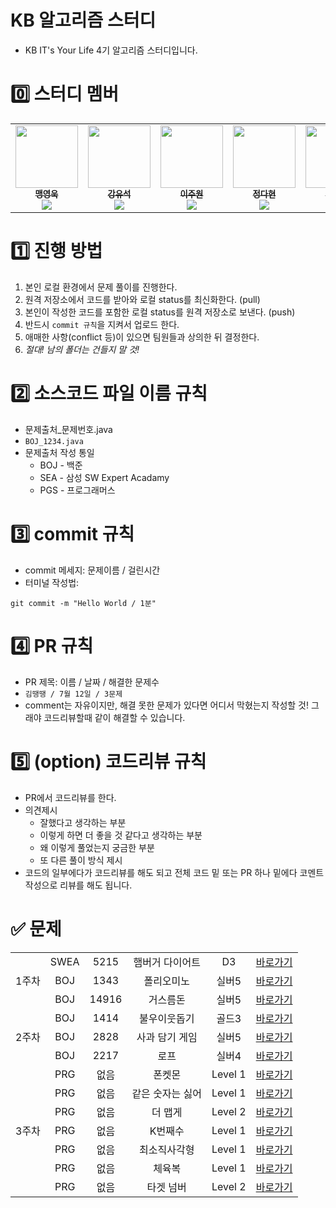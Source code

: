 # KB 알고리즘 스터디
* KB IT's Your Life 4기 알고리즘 스터디입니다.

# 0️⃣ 스터디 멤버
<table>
    <tr>
        <td align="center">
	    <a href="https://github.com/0woogie">
	    	<img src="https://avatars.githubusercontent.com/u/80441481?v=4?s=100" width="100px;" alt=""/>
	    	<br/>
	    	<sub>
	    	<b>맹영욱</b>
	    	<br/>
	    	<img src="https://us-central1-progress-markdown.cloudfunctions.net/progress/100"/>
	        </sub>
	    </a>
	    <br />
	</td>
        <td align="center">
	    <a href="https://github.com/kangyuseok">
	    	<img src="https://avatars.githubusercontent.com/u/111121447?v=4?s=100" width="100px;" alt=""/>
	    	<br/>
	    	<sub>
	    	<b>강유석</b>
	    	<br/>
	    	<img src="https://us-central1-progress-markdown.cloudfunctions.net/progress/100"/>
	        </sub>
	    </a>
	    <br />
	</td>
        <td align="center">
	    <a href="https://github.com/2oo1s">
	    	<img src="https://avatars.githubusercontent.com/u/90839206?v=4?s=100" width="100px;" alt=""/>
	    	<br/>
	    	<sub>
	    	<b>이주원</b>
	    	<br/>
	    	<img src="https://us-central1-progress-markdown.cloudfunctions.net/progress/100"/>
	        </sub>
	    </a>
	    <br />
	</td>
	<td align="center">
	    <a href="https://github.com/dahyeon730">
	    	<img src="https://avatars.githubusercontent.com/u/139327486?v=4?s=100" width="100px;" alt=""/>
	    	<br/>
	    	<sub>
	    	<b>정다현</b>
	    	<br/>
	    	<img src="https://us-central1-progress-markdown.cloudfunctions.net/progress/100"/>
	        </sub>
	    </a>
	    <br />
	</td>
	<td align="center">
	    <a href="https://github.com/Austin-Choi">
	    	<img src="https://avatars.githubusercontent.com/u/33799946?v=4?s=100" width="100px;" alt=""/>
	    	<br/>
	    	<sub>
	    	<b>최윤서</b>
	    	<br/>
	    	<img src="https://us-central1-progress-markdown.cloudfunctions.net/progress/100"/>
	        </sub>
	    </a>
	    <br />
	</td>
    </tr>
</table>


# 1️⃣ 진행 방법
1. 본인 로컬 환경에서 문제 풀이를 진행한다.
2. 원격 저장소에서 코드를 받아와 로컬 status를 최신화한다. (pull)
3. 본인이 작성한 코드를 포함한 로컬 status를 원격 저장소로 보낸다. (push)
4. 반드시 `commit 규칙`을 지켜서 업로드 한다.
5. 애매한 사항(conflict 등)이 있으면 팀원들과 상의한 뒤 결정한다. 
6. *절대! 남의 폴더는 건들지 말 것!*


# 2️⃣ 소스코드 파일 이름 규칙
* 문제출처_문제번호.java
* `BOJ_1234.java`
* 문제출처 작성 통일
	* BOJ - 백준
	* SEA - 삼성 SW Expert Acadamy
	* PGS - 프로그래머스


# 3️⃣ commit 규칙
* commit 메세지: 문제이름 / 걸린시간
* 터미널 작성법:
```
git commit -m "Hello World / 1분"
```


# 4️⃣ PR 규칙
* PR 제목: 이름 / 날짜 / 해결한 문제수
* `김땡땡 / 7월 12일 / 3문제`
* comment는 자유이지만, 해결 못한 문제가 있다면 어디서 막혔는지 작성할 것! 그래야 코드리뷰할때 같이 해결할 수 있습니다.


# 5️⃣ (option) 코드리뷰 규칙
* PR에서 코드리뷰를 한다.
* 의견제시
	* 잘했다고 생각하는 부분
	* 이렇게 하면 더 좋을 것 같다고 생각하는 부분
	* 왜 이렇게 풀었는지 궁금한 부분
	* 또 다른 풀이 방식 제시
* 코드의 일부에다가 코드리뷰를 해도 되고 전체 코드 밑 또는 PR 하나 밑에다 코멘트 작성으로 리뷰를 해도 됩니다.

# ✅ 문제
<table>
    <!-- 23.07.10 문제 -->
    <tr style="text-align: center">
        <td rowspan="3">1주차</td>
        <td>SWEA</td><td>5215</td><td>햄버거 다이어트</td><td>D3</td>
        <td><a href="https://swexpertacademy.com/main/code/problem/problemDetail.do?contestProbId=AWT-lPB6dHUDFAVT&categoryId=AWT-lPB6dHUDFAVT&categoryType=CODE&problemTitle=%ED%96%84%EB%B2%84%EA%B1%B0&orderBy=FIRST_REG_DATETIME&selectCodeLang=ALL&select-1=&pageSize=10&pageIndex=1">바로가기</a></td>
    </tr>
<!--     <tr style="text-align: center">
        <td rowspan="3">1주차</td>
        <td>BOJ</td><td>13460</td><td>구슬 탈출 2</td><td>골드1</td>
        <td><a href="https://www.acmicpc.net/problem/13460">바로가기</a></td>
    </tr> -->
    <tr style="text-align: center">
        <td>BOJ</td><td>1343</td><td>폴리오미노</td><td>실버5</td>
        <td><a href="https://www.acmicpc.net/problem/1343">바로가기</a></td>
    </tr>
    <tr style="text-align: center">
        <td>BOJ</td><td>14916</td><td>거스름돈</td><td>실버5</td>
        <td><a href="https://www.acmicpc.net/problem/14916">바로가기</a></td>
    </tr>
    <!-- 23.07.17 문제 -->
    <tr style="text-align: center">
	<td rowspan="3">2주차</td>
        <td>BOJ</td><td>1414</td><td>불우이웃돕기</td><td>골드3</td>
        <td><a href="https://www.acmicpc.net/problem/1414">바로가기</a></td>
    </tr>
    <tr style="text-align: center">
        <td>BOJ</td><td>2828</td><td>사과 담기 게임</td><td>실버5</td>
        <td><a href="https://www.acmicpc.net/problem/2828">바로가기</a></td>
    </tr>
    <tr style="text-align: center">
        <td>BOJ</td><td>2217</td><td>로프</td><td>실버4</td>
        <td><a href="https://www.acmicpc.net/problem/2217">바로가기</a></td>
    </tr>
    <!-- 23.07.27 문제 -->	
    <tr style="text-align: center">
	<td rowspan="7">3주차</td>
        <td>PRG</td><td>없음</td><td>폰켓몬</td><td>Level 1</td>
        <td><a href="https://school.programmers.co.kr/learn/courses/30/lessons/1845">바로가기</a></td>
    </tr>
    <tr style="text-align: center">
        <td>PRG</td><td>없음</td><td>같은 숫자는 싫어</td><td>Level 1</td>
        <td><a href="https://school.programmers.co.kr/learn/courses/30/lessons/12906">바로가기</a></td>
    </tr>
    <tr style="text-align: center">
        <td>PRG</td><td>없음</td><td>더 맵게</td><td>Level 2</td>
        <td><a href="https://school.programmers.co.kr/learn/courses/30/lessons/42626">바로가기</a></td>
    </tr>
     <tr style="text-align: center">
        <td>PRG</td><td>없음</td><td>K번째수</td><td>Level 1</td>
        <td><a href="https://school.programmers.co.kr/learn/courses/30/lessons/42748">바로가기</a></td>
    </tr>
    <tr style="text-align: center">
        <td>PRG</td><td>없음</td><td>최소직사각형</td><td>Level 1</td>
        <td><a href="https://school.programmers.co.kr/learn/courses/30/lessons/86491">바로가기</a></td>
    </tr>
    <tr style="text-align: center">
        <td>PRG</td><td>없음</td><td>체육복</td><td>Level 1</td>
        <td><a href="https://school.programmers.co.kr/learn/courses/30/lessons/42862">바로가기</a></td>
    </tr>
    <tr style="text-align: center">
        <td>PRG</td><td>없음</td><td>타겟 넘버</td><td>Level 2</td>
        <td><a href="https://school.programmers.co.kr/learn/courses/30/lessons/43165">바로가기</a></td>
    </tr>



 
</table>
